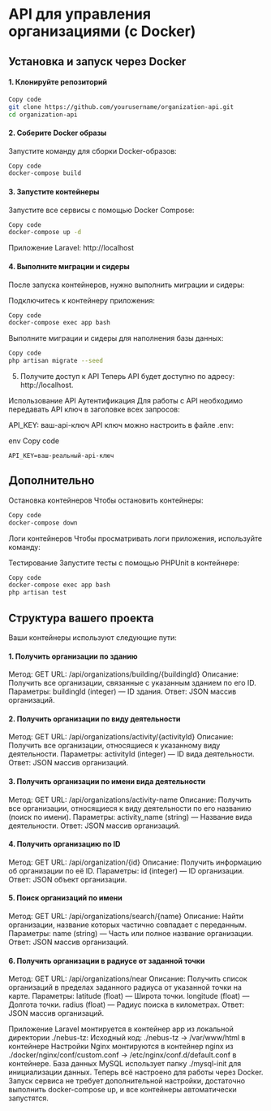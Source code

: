 # API для управления организациями (с Docker)

## Установка и запуск через Docker
#### 1. Клонируйте репозиторий
```bash
Copy code
git clone https://github.com/yourusername/organization-api.git
cd organization-api
```

#### 2. Соберите Docker образы
Запустите команду для сборки Docker-образов:

```bash
Copy code
docker-compose build
```
#### 3. Запустите контейнеры
Запустите все сервисы с помощью Docker Compose:

```bash
Copy code
docker-compose up -d
```

Приложение Laravel: http://localhost

#### 4. Выполните миграции и сидеры
После запуска контейнеров, нужно выполнить миграции и сидеры:

Подключитесь к контейнеру приложения:

```bash
Copy code
docker-compose exec app bash
```

Выполните миграции и сидеры для наполнения базы данных:

```bash
Copy code
php artisan migrate --seed
```

5. Получите доступ к API
Теперь API будет доступно по адресу: http://localhost.

Использование API
Аутентификация
Для работы с API необходимо передавать API ключ в заголовке всех запросов:

API_KEY: ваш-api-ключ
API ключ можно настроить в файле .env:

env
Copy code
```
API_KEY=ваш-реальный-api-ключ
```

## Дополнительно
Остановка контейнеров
Чтобы остановить контейнеры:

```bash
Copy code
docker-compose down
```

Логи контейнеров
Чтобы просматривать логи приложения, используйте команду:

Тестирование
Запустите тесты с помощью PHPUnit в контейнере:

```bash
Copy code
docker-compose exec app bash
php artisan test
```

## Структура вашего проекта
Ваши контейнеры используют следующие пути:

#### 1. Получить организации по зданию
Метод: GET
URL: /api/organizations/building/{buildingId}
Описание: Получить все организации, связанные с указанным зданием по его ID.
Параметры:
buildingId (integer) — ID здания.
Ответ: JSON массив организаций.
#### 2. Получить организации по виду деятельности
Метод: GET
URL: /api/organizations/activity/{activityId}
Описание: Получить все организации, относящиеся к указанному виду деятельности.
Параметры:
activityId (integer) — ID вида деятельности.
Ответ: JSON массив организаций.
#### 3. Получить организации по имени вида деятельности
Метод: GET
URL: /api/organizations/activity-name
Описание: Получить все организации, относящиеся к виду деятельности по его названию (поиск по имени).
Параметры:
activity_name (string) — Название вида деятельности.
Ответ: JSON массив организаций.
#### 4. Получить организацию по ID
Метод: GET
URL: /api/organization/{id}
Описание: Получить информацию об организации по её ID.
Параметры:
id (integer) — ID организации.
Ответ: JSON объект организации.
#### 5. Поиск организаций по имени
Метод: GET
URL: /api/organizations/search/{name}
Описание: Найти организации, название которых частично совпадает с переданным.
Параметры:
name (string) — Часть или полное название организации.
Ответ: JSON массив организаций.
#### 6. Получить организации в радиусе от заданной точки
Метод: GET
URL: /api/organizations/near
Описание: Получить список организаций в пределах заданного радиуса от указанной точки на карте.
Параметры:
latitude (float) — Широта точки.
longitude (float) — Долгота точки.
radius (float) — Радиус поиска в километрах.
Ответ: JSON массив организаций.

Приложение Laravel монтируется в контейнер app из локальной директории ./nebus-tz:
Исходный код: ./nebus-tz → /var/www/html в контейнере
Настройки Nginx монтируются в контейнер nginx из ./docker/nginx/conf/custom.conf → /etc/nginx/conf.d/default.conf в контейнере.
База данных MySQL использует папку ./mysql-init для инициализации данных.
Теперь всё настроено для работы через Docker. Запуск сервиса не требует дополнительной настройки, достаточно выполнить docker-compose up, и все контейнеры автоматически запустятся.
